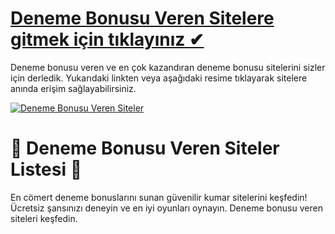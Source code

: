 # <a href="https://sitelerlistesi.xyz/">Deneme Bonusu Veren Sitelere gitmek için tıklayınız ✔</a>
Deneme bonusu veren ve en çok kazandıran deneme bonusu sitelerini sizler için derledik. Yukarıdaki linkten veya aşağıdaki resime tıklayarak sitelere anında erişim sağlayabilirsiniz.

<a href="https://sitelerlistesi.xyz/" title="Deneme Bonusu Veren Siteler">
    <img src="https://i.imgur.com/qYch8S6.jpeg" alt="Deneme Bonusu Veren Siteler" style="max-width: 100%;">
</a>

# 🌟 Deneme Bonusu Veren Siteler Listesi 🌟
En cömert deneme bonuslarını sunan güvenilir kumar sitelerini keşfedin! Ücretsiz şansınızı deneyin ve en iyi oyunları oynayın. Deneme bonusu veren siteleri keşfedin.
